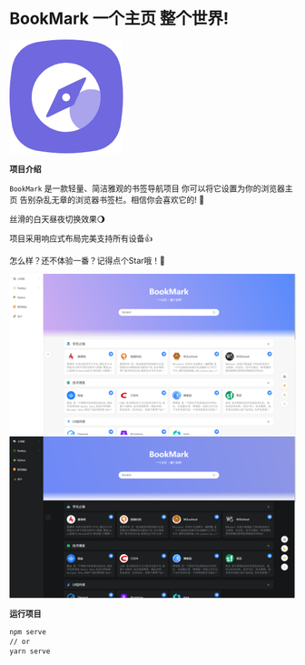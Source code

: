 # BookMark 一个主页 整个世界!
![Logo](发现.png)

<b>项目介绍</b>

`BookMark` 是一款轻量、简洁雅观的书签导航项目 你可以将它设置为你的浏览器主页 告别杂乱无章的浏览器书签栏。相信你会喜欢它的! 🎉

丝滑的白天昼夜切换效果🌖

项目采用响应式布局完美支持所有设备👍

怎么样？还不体验一番？记得点个Star哦！🌹

![白天模式](白天模式.png)
![白天模式](昼夜模式.png)

**运行项目**

```bash
npm serve
// or
yarn serve
```

